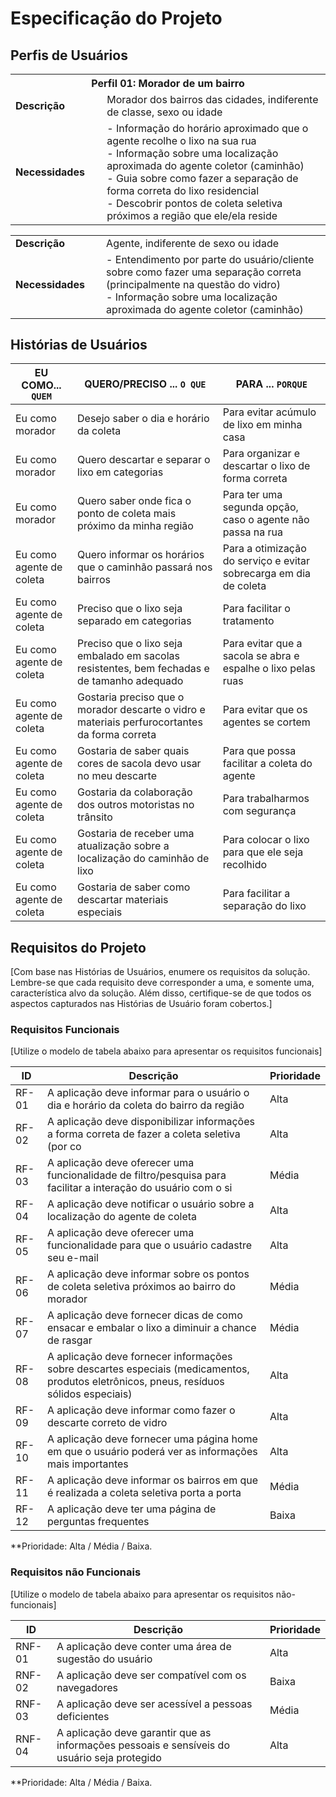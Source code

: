 # Especificação do Projeto

## Perfis de Usuários

<table>
<tbody>
<tr align=center>
<th colspan="2">Perfil 01: Morador de um bairro </th>
</tr>
<tr>
<td width="150px"><b>Descrição</b></td>
<td width="600px">Morador dos bairros das cidades, indiferente de classe, sexo ou idade</td>
</tr>
<tr>
<td><b>Necessidades</b></td>
  <td>- Informação do horário aproximado que o agente recolhe o lixo na sua rua
  <br>- Informação sobre uma localização aproximada do agente coletor (caminhão)
  <br>- Guia sobre como fazer a separação de forma correta do lixo residencial
  <br>- Descobrir pontos de coleta seletiva próximos a região que ele/ela reside </td> 
</tr>
</tbody>
</table>

<table>
<tbody>
<tr align=centerAgentes de coleta </th>
</tr>
<tr>
<td width="150px"><b>Descrição</b></td>
<td width="600px">Agente, indiferente de sexo ou idade </td>
</tr>
<tr>
<td><b>Necessidades</b></td>
  <td>- Entendimento por parte do usuário/cliente sobre como fazer uma separação correta (principalmente na questão do vidro)
  <br>- Informação sobre uma localização aproximada do agente coletor (caminhão)</td> 
</tr>
</tbody>
</table>


## Histórias de Usuários

|      EU COMO... `QUEM`      |                                                 QUERO/PRECISO ... `O QUE`                   |                       PARA ... `PORQUE`                                      |
|-----------------------------|---------------------------------------------------------------------------------------------|------------------------------------------------------------------------------|
| Eu como morador             | Desejo saber o dia e horário da coleta                                                                 | Para evitar acúmulo de lixo em minha casa                         |
| Eu como morador             | Quero descartar e separar o lixo em categorias                                                         | Para organizar e descartar o lixo de forma correta                |
| Eu como morador             | Quero saber onde fica o ponto de coleta mais próximo da minha região                                   | Para ter uma segunda opção, caso o agente não passa na rua        |
| Eu como agente de coleta    | Quero informar os horários que o caminhão passará nos bairros                                          | Para a otimização do serviço e evitar sobrecarga em dia de coleta |
| Eu como agente de coleta    | Preciso que o lixo seja separado em categorias                                                         | Para facilitar o tratamento                                       |
| Eu como agente de coleta    | Preciso que o lixo seja embalado em sacolas resistentes, bem fechadas e de tamanho adequado            | Para evitar que a sacola se abra e espalhe o lixo pelas ruas      |
| Eu como agente de coleta    | Gostaria preciso que o morador descarte o vidro e materiais perfurocortantes da forma correta          | Para evitar que os agentes se cortem                              |
| Eu como agente de coleta    | Gostaria de saber quais cores de sacola devo usar no meu descarte                                      | Para que possa facilitar a coleta do agente                       |
| Eu como agente de coleta    | Gostaria da colaboração dos outros motoristas no trânsito                                              | Para trabalharmos com segurança                                   |
| Eu como agente de coleta    | Gostaria de receber uma atualização sobre a localização do caminhão de lixo                            | Para colocar o lixo para que ele seja recolhido                   |
| Eu como agente de coleta    | Gostaria de saber como descartar materiais especiais                                                   | Para facilitar a separação do lixo                                |


## Requisitos do Projeto

[Com base nas Histórias de Usuários, enumere os requisitos da solução. Lembre-se que cada requisito deve corresponder a uma, e somente uma, característica alvo da solução. Além disso, certifique-se de que todos os aspectos capturados nas Histórias de Usuário foram cobertos.]

### Requisitos Funcionais

[Utilize o modelo de tabela abaixo para apresentar os requisitos funcionais]

|ID     | Descrição                                                                                                                                  | Prioridade |
|-------|--------------------------------------------------------------------------------------------------------------------------------------------|------------|
| RF-01 | A aplicação deve informar para o usuário o dia e horário da coleta do bairro da região                                                     | Alta       | 
| RF-02 | A aplicação deve disponibilizar informações a forma correta de fazer a coleta seletiva (por co                                             | Alta       |
| RF-03 | A aplicação deve oferecer uma funcionalidade de filtro/pesquisa para facilitar a interação do usuário com o si                             | Média      |
| RF-04 | A aplicação deve notificar o usuário sobre a localização do agente de coleta                                                               | Alta       |
| RF-05 | A aplicação deve oferecer uma funcionalidade para que o usuário cadastre seu e-mail                                                        | Alta       |
| RF-06 | A aplicação deve informar sobre os pontos de coleta seletiva próximos ao bairro do morador                                                 | Média      |
| RF-07 | A aplicação deve fornecer dicas de como ensacar e embalar o lixo a diminuir a chance de rasgar                                             | Média      |
| RF-08 | A aplicação deve fornecer informações sobre descartes especiais (medicamentos, produtos eletrônicos, pneus, resíduos sólidos especiais)    | Alta       |
| RF-09 | A aplicação deve informar como fazer o descarte correto de vidro                                                                           | Alta       |
| RF-10 | A aplicação deve fornecer uma página home em que o usuário poderá ver as informações mais importantes                                      | Alta       |
| RF-11 | A aplicação deve informar os bairros em que é realizada a coleta seletiva porta a porta                                                    | Média      |
| RF-12 | A aplicação deve ter uma página de perguntas frequentes                                                                                    | Baixa      |


**Prioridade: Alta / Média / Baixa. 

### Requisitos não Funcionais

[Utilize o modelo de tabela abaixo para apresentar os requisitos não-funcionais]

|ID      | Descrição                                                                                       |Prioridade |
|--------|-------------------------------------------------------------------------------------------------|-----------|
| RNF-01 |  A aplicação deve conter uma área de sugestão do usuário                                        | Alta      | 
| RNF-02 |  A aplicação deve ser compatível com os navegadores                                             | Baixa     | 
| RNF-03 |  A aplicação deve ser acessível a pessoas deficientes                                           | Média     | 
| RNF-04 |  A aplicação deve garantir que as informações pessoais e sensíveis do usuário seja protegido    | Alta     | 

**Prioridade: Alta / Média / Baixa. 

